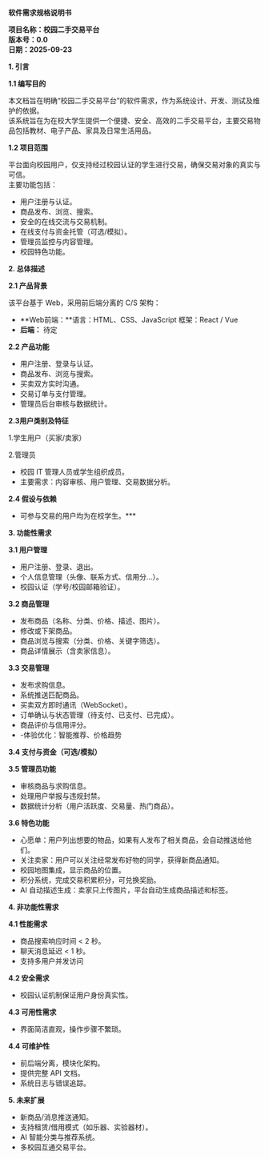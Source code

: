 ﻿**软件需求规格说明书**

**项目名称：校园二手交易平台**\
**版本号：0.0**\
**日期：2025-09-23**

**1. 引言**

**1.1 编写目的**

本文档旨在明确“校园二手交易平台”的软件需求，作为系统设计、开发、测试及维护的依据。\
该系统旨在为在校大学生提供一个便捷、安全、高效的二手交易平台，主要交易物品包括教材、电子产品、家具及日常生活用品。

**1.2 项目范围**

平台面向校园用户，仅支持经过校园认证的学生进行交易，确保交易对象的真实与可信。\
主要功能包括：

- 用户注册与认证。
- 商品发布、浏览、搜索。
- 安全的在线交流与交易机制。
- 在线支付与资金托管（可选/模拟）。
- 管理员监控与内容管理。
- 校园特色功能。

**2. 总体描述**

**2.1 产品背景**

该平台基于 Web，采用前后端分离的 C/S 架构：

- **Web前端：**语言：HTML、CSS、JavaScript 框架：React / Vue 
- **后端：** 待定

**2.2 产品功能**

- 用户注册、登录与认证。
- 商品发布、浏览与搜索。
- 买卖双方实时沟通。
- 交易订单与支付管理。
- 管理员后台审核与数据统计。

**2.3用户类别及特征**

1\.学生用户（买家/卖家）

2\.管理员

- 校园 IT 管理人员或学生组织成员。
- 主要需求：内容审核、用户管理、交易数据分析。

**2.4 假设与依赖**

- 可参与交易的用户均为在校学生。\*\*\*

**3. 功能性需求**

**3.1 用户管理**

- 用户注册、登录、退出。
- 个人信息管理（头像、联系方式、信用分…）。
- 校园认证（学号/校园邮箱验证）。

**3.2 商品管理**

- 发布商品（名称、分类、价格、描述、图片）。
- 修改或下架商品。
- 商品浏览与搜索（分类、价格、关键字筛选）。
- 商品详情展示（含卖家信息）。

**3.3 交易管理**

- 发布求购信息。
- 系统推送匹配商品。
- 买卖双方即时通讯（WebSocket）。
- 订单确认与状态管理（待支付、已支付、已完成）。
- 商品评价与信用评分。
- -体验优化：智能推荐、价格趋势

**3.4 支付与资金（可选/模拟）**

**3.5 管理员功能**

- 审核商品与求购信息。
- 处理用户举报与违规封禁。
- 数据统计分析（用户活跃度、交易量、热门商品）。

**3.6 特色功能**

- 心愿单：用户列出想要的物品，如果有人发布了相关商品，会自动推送给他们。
- 关注卖家：用户可以关注经常发布好物的同学，获得新商品通知。
- 校园地图集成，显示商品的位置。
- 积分系统，完成交易积累积分，可兑换奖励。
- AI 自动描述生成：卖家只上传图片，平台自动生成商品描述和标签。


**4. 非功能性需求**

**4.1 性能需求**

- 商品搜索响应时间 < 2 秒。
- 聊天消息延迟 < 1 秒。
- 支持多用户并发访问

**4.2 安全需求**

- 校园认证机制保证用户身份真实性。

**4.3 可用性需求**

- 界面简洁直观，操作步骤不繁琐。

**4.4 可维护性**

- 前后端分离，模块化架构。
- 提供完整 API 文档。
- 系统日志与错误追踪。

**5. 未来扩展**

- 新商品/消息推送通知。
- 支持租赁/借用模式（如乐器、实验器材）。
- AI 智能分类与推荐系统。
- 多校园互通交易平台。



